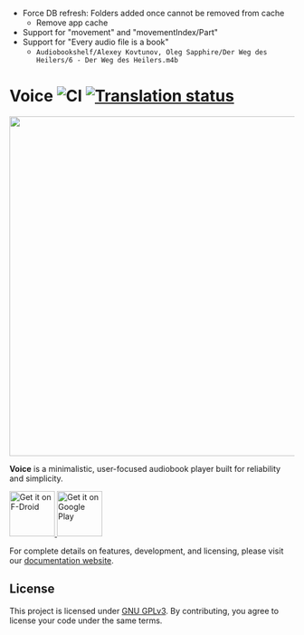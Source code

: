 - Force DB refresh: Folders added once cannot be removed from cache
  - Remove app cache
- Support for "movement" and "movementIndex/Part"
- Support for "Every audio file is a book"
  - `Audiobookshelf/Alexey Kovtunov, Oleg Sapphire/Der Weg des Heilers/6 - Der Weg des Heilers.m4b`


Voice
![CI](https://github.com/PaulWoitaschek/Voice/actions/workflows/voice.yml/badge.svg?branch=main) <a href="https://hosted.weblate.org/engage/voice/">
<img src="https://hosted.weblate.org/widgets/voice/-/svg-badge.svg" alt="Translation status" />
=======================

<a href="https://play.google.com/store/apps/details?id=de.ph1b.audiobook"><img src="https://raw.githubusercontent.com/PaulWoitaschek/Voice/main/app/src/main/play/listings/en-US/graphics/feature-graphic/1.jpg" width="600" ></a>

**Voice** is a minimalistic, user-focused audiobook player built for reliability and simplicity.

<a href="https://f-droid.org/packages/de.ph1b.audiobook/">
  <img alt="Get it on F-Droid"
       height="80"
       src="https://f-droid.org/badge/get-it-on.png" />
</a>
<a href="https://play.google.com/store/apps/details?id=de.ph1b.audiobook">
  <img alt="Get it on Google Play"
       height="80"
       src="https://play.google.com/intl/en_us/badges/images/generic/en_badge_web_generic.png" />
</a>

For complete details on features, development, and licensing, please visit our [documentation website](https://voice.woitaschek.de).

## License

This project is licensed under [GNU GPLv3](docs/license). By contributing, you agree to license your code under the same terms.
